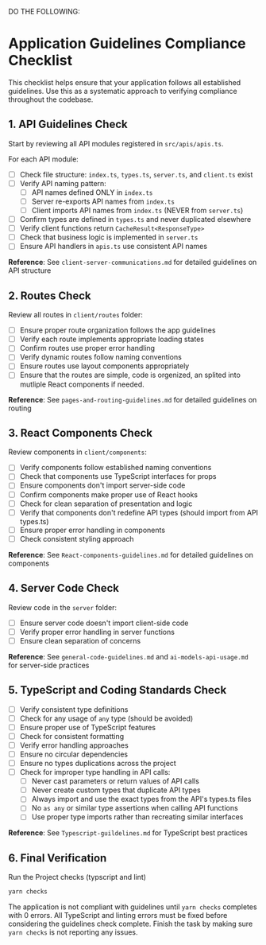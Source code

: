 DO THE FOLLOWING:

# Application Guidelines Compliance Checklist

This checklist helps ensure that your application follows all established guidelines. Use this as a systematic approach to verifying compliance throughout the codebase.

## 1. API Guidelines Check

Start by reviewing all API modules registered in `src/apis/apis.ts`.

For each API module:

- [ ] Check file structure: `index.ts`, `types.ts`, `server.ts`, and `client.ts` exist
- [ ] Verify API naming pattern:
  - [ ] API names defined ONLY in `index.ts`
  - [ ] Server re-exports API names from `index.ts` 
  - [ ] Client imports API names from `index.ts` (NEVER from `server.ts`)
- [ ] Confirm types are defined in `types.ts` and never duplicated elsewhere
- [ ] Verify client functions return `CacheResult<ResponseType>`
- [ ] Check that business logic is implemented in `server.ts`
- [ ] Ensure API handlers in `apis.ts` use consistent API names

**Reference**: See `client-server-communications.md` for detailed guidelines on API structure

## 2. Routes Check

Review all routes in `client/routes` folder:

- [ ] Ensure proper route organization follows the app guidelines
- [ ] Verify each route implements appropriate loading states
- [ ] Confirm routes use proper error handling
- [ ] Verify dynamic routes follow naming conventions
- [ ] Ensure routes use layout components appropriately
- [ ] Ensure that the routes are simple, code is orgenized, an splited into mutliple React components if needed.

**Reference**: See `pages-and-routing-guidelines.md` for detailed guidelines on routing

## 3. React Components Check

Review components in `client/components`:

- [ ] Verify components follow established naming conventions
- [ ] Check that components use TypeScript interfaces for props
- [ ] Ensure components don't import server-side code
- [ ] Confirm components make proper use of React hooks
- [ ] Check for clean separation of presentation and logic
- [ ] Verify that components don't redefine API types (should import from API types.ts)
- [ ] Ensure proper error handling in components
- [ ] Check consistent styling approach

**Reference**: See `React-components-guidelines.md` for detailed guidelines on components

## 4. Server Code Check

Review code in the `server` folder:

- [ ] Ensure server code doesn't import client-side code
- [ ] Verify proper error handling in server functions
- [ ] Ensure clean separation of concerns

**Reference**: See `general-code-guidelines.md` and `ai-models-api-usage.md` for server-side practices

## 5. TypeScript and Coding Standards Check

- [ ] Verify consistent type definitions
- [ ] Check for any usage of `any` type (should be avoided)
- [ ] Ensure proper use of TypeScript features
- [ ] Check for consistent formatting
- [ ] Verify error handling approaches
- [ ] Ensure no circular dependencies
- [ ] Ensure no types duplications across the project
- [ ] Check for improper type handling in API calls:
  - [ ] Never cast parameters or return values of API calls
  - [ ] Never create custom types that duplicate API types
  - [ ] Always import and use the exact types from the API's types.ts files
  - [ ] No `as any` or similar type assertions when calling API functions
  - [ ] Use proper type imports rather than recreating similar interfaces

**Reference**: See `Typescript-guildelines.md` for TypeScript best practices

## 6. Final Verification

Run the Project checks (typscript and lint)
```bash
yarn checks
```

The application is not compliant with guidelines until `yarn checks` completes with 0 errors. All TypeScript and linting errors must be fixed before considering the guidelines check complete.
Finish the task by making sure `yarn checks` is not reporting any issues.
